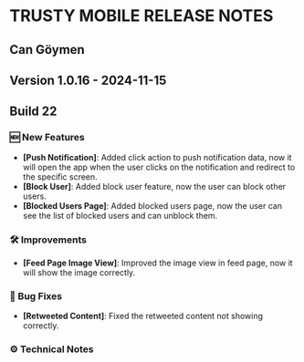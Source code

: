 # TRUSTY MOBILE RELEASE NOTES
## Can Göymen
## Version 1.0.16 - 2024-11-15
## Build 22

### 🆕 New Features

- **[Push Notification]**: Added click action to push notification data, now it will open the app when the user clicks on the notification and redirect to the specific screen.
- **[Block User]**: Added block user feature, now the user can block other users.
- **[Blocked Users Page]**: Added blocked users page, now the user can see the list of blocked users and can unblock them.

### 🛠️ Improvements

- **[Feed Page Image View]**: Improved the image view in feed page, now it will show the image correctly.

### 🐛 Bug Fixes

- **[Retweeted Content]**: Fixed the retweeted content not showing correctly.

### ⚙️ Technical Notes
